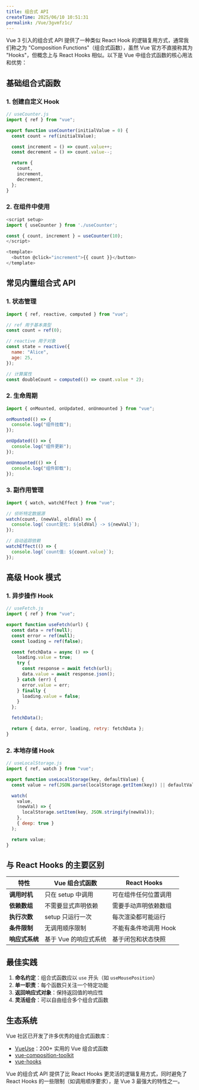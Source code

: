 ```yaml
---
title: 组合式 API
createTime: 2025/06/10 10:51:31
permalink: /Vue/3gvmfz1c/
---
```


Vue 3 引入的组合式 API 提供了一种类似 React Hook 的逻辑复用方式，通常我们称之为 "Composition Functions"（组合式函数），虽然 Vue 官方不直接称其为 "Hooks"，但概念上与 React Hooks 相似。以下是 Vue 中组合式函数的核心用法和优势：

## 基础组合式函数

### 1. 创建自定义 Hook

```js
// useCounter.js
import { ref } from "vue";

export function useCounter(initialValue = 0) {
  const count = ref(initialValue);

  const increment = () => count.value++;
  const decrement = () => count.value--;

  return {
    count,
    increment,
    decrement,
  };
}
```

### 2. 在组件中使用

```js
<script setup>
import { useCounter } from './useCounter';

const { count, increment } = useCounter(10);
</script>

<template>
  <button @click="increment">{{ count }}</button>
</template>
```

## 常见内置组合式 API

### 1. 状态管理

```js
import { ref, reactive, computed } from "vue";

// ref 用于基本类型
const count = ref(0);

// reactive 用于对象
const state = reactive({
  name: "Alice",
  age: 25,
});

// 计算属性
const doubleCount = computed(() => count.value * 2);
```

### 2. 生命周期

```js
import { onMounted, onUpdated, onUnmounted } from "vue";

onMounted(() => {
  console.log("组件挂载");
});

onUpdated(() => {
  console.log("组件更新");
});

onUnmounted(() => {
  console.log("组件卸载");
});
```

### 3. 副作用管理

```js
import { watch, watchEffect } from "vue";

// 侦听特定数据源
watch(count, (newVal, oldVal) => {
  console.log(`count变化: ${oldVal} -> ${newVal}`);
});

// 自动追踪依赖
watchEffect(() => {
  console.log(`count值: ${count.value}`);
});
```

## 高级 Hook 模式

### 1. 异步操作 Hook

```js
// useFetch.js
import { ref } from "vue";

export function useFetch(url) {
  const data = ref(null);
  const error = ref(null);
  const loading = ref(false);

  const fetchData = async () => {
    loading.value = true;
    try {
      const response = await fetch(url);
      data.value = await response.json();
    } catch (err) {
      error.value = err;
    } finally {
      loading.value = false;
    }
  };

  fetchData();

  return { data, error, loading, retry: fetchData };
}
```

### 2. 本地存储 Hook

```js
// useLocalStorage.js
import { ref, watch } from "vue";

export function useLocalStorage(key, defaultValue) {
  const value = ref(JSON.parse(localStorage.getItem(key)) || defaultValue);

  watch(
    value,
    (newVal) => {
      localStorage.setItem(key, JSON.stringify(newVal));
    },
    { deep: true }
  );

  return value;
}
```

## 与 React Hooks 的主要区别

| 特性           | Vue 组合式函数        | React Hooks           |
| -------------- | --------------------- | --------------------- |
| **调用时机**   | 只在 setup 中调用     | 可在组件任何位置调用  |
| **依赖数组**   | 不需要显式声明依赖    | 需要手动声明依赖数组  |
| **执行次数**   | setup 只运行一次      | 每次渲染都可能运行    |
| **条件限制**   | 无调用顺序限制        | 不能有条件地调用 Hook |
| **响应式系统** | 基于 Vue 的响应式系统 | 基于闭包和状态快照    |

## 最佳实践

1. **命名约定**：组合式函数应以 `use` 开头（如 `useMousePosition`）
2. **单一职责**：每个函数只关注一个特定功能
3. **返回响应式对象**：保持返回值的响应性
4. **灵活组合**：可以自由组合多个组合式函数

## 生态系统

Vue 社区已开发了许多优秀的组合式函数库：

- [VueUse](https://vueuse.org/)：200+ 实用的 Vue 组合式函数
- [vue-composition-toolkit](https://github.com/LinusBorg/vue-composition-toolkit)
- [vue-hooks](https://github.com/u3u/vue-hooks)

Vue 的组合式 API 提供了比 React Hooks 更灵活的逻辑复用方式，同时避免了 React Hooks 的一些限制（如调用顺序要求），是 Vue 3 最强大的特性之一。
